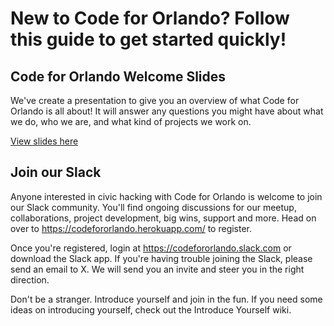 <!-- TITLE: Getting Started -->
<!-- SUBTITLE: A quick summary of Getting Started -->

# New to Code for Orlando? Follow this guide to get started quickly!

## Code for Orlando Welcome Slides
We've create a presentation to give you an overview of what Code for Orlando is all about! It will answer any questions you might have about what we do, who we are, and what kind of projects we work on. 


<a href="http://www.google.com"> View slides here</a>

## Join our Slack

Anyone interested in civic hacking with Code for Orlando is welcome to join our Slack community. You'll find ongoing discussions for our meetup, collaborations, project development, big wins, support and more. Head on over to https://codefororlando.herokuapp.com/ to register.

Once you're registered, login at https://codefororlando.slack.com or download the Slack app. If you're having trouble joining the Slack, please send an email to X. We will send you an invite and steer you in the right direction.

Don't be a stranger. Introduce yourself and join in the fun. If you need some ideas on introducing yourself, check out the Introduce Yourself wiki.